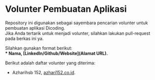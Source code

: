 # Volunter Pembuatan Aplikasi
Repository ini digunakan sebagai sayembara pencarian volunter untuk pembuatan aplikasi Dicoding.  
Jika Anda tertarik untuk menjadi volunter, silahkan lakukan pull-request pada berkas ini ya.  

Silahkan gunakan format berikut:  
**\* Nama, [LinkedIn/Github/Website](Alamat URL).**

Berikut adalah daftar volunter yang diterima:  
* Azharihsb 152, [azhari152.co.id](https://azhari152.co.id).
